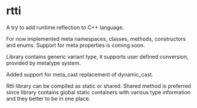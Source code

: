 ﻿# rtti
A try to add runtime reflection to C++ language.

For now implemented meta namespaces, classes, methods, constructors and enums.
Support for meta properties is coming  soon.

Library contains generic variant type, it supports user defined conversion, provided by metatype system.

Added support for meta_cast replacement of dynamic_cast. 

Rtti library can be compiled as static or shared. Shared method is preferred since library contains
global static containers with various type information and they better to be in one place.
